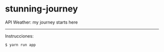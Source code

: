 # stunning-journey
API Weather: my journey starts here

----------------------------
Instrucciones:
```
$ yarn run app

```